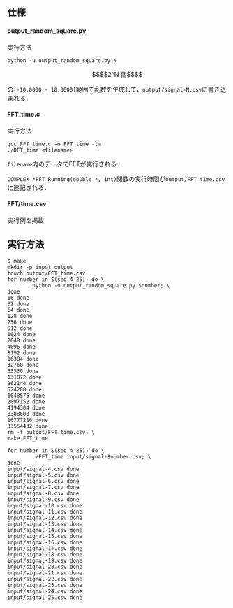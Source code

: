 
## 仕様
#### output_random_square.py
実行方法
```
python -u output_random_square.py N
```

``` math
$$2^N 個$$
```
の`[-10.0000 ~ 10.0000]`範囲で乱数を生成して，`output/signal-N.csv`に書き込まれる．

#### FFT_time.c
実行方法
```
gcc FFT_time.c -o FFT_time -lm
./DFT_time <filename>
```
`filename`内のデータでFFTが実行される．

`COMPLEX *FFT_Running(double *, int)`関数の実行時間が`output/FFT_time.csv`に追記される．


#### FFT/time.csv
実行例を掲載



## 実行方法
``` console
$ make
mkdir -p input output
touch output/FFT_time.csv
for number in $(seq 4 25); do \
        python -u output_random_square.py $number; \
done
16 done
32 done
64 done
128 done
256 done
512 done
1024 done
2048 done
4096 done
8192 done
16384 done
32768 done
65536 done
131072 done
262144 done
524288 done
1048576 done
2097152 done
4194304 done
8388608 done
16777216 done
33554432 done
rm -f output/FFT_time.csv; \
make FFT_time

for number in $(seq 4 25); do \
        ./FFT_time input/signal-$number.csv; \
done
input/signal-4.csv done
input/signal-5.csv done
input/signal-6.csv done
input/signal-7.csv done
input/signal-8.csv done
input/signal-9.csv done
input/signal-10.csv done
input/signal-11.csv done
input/signal-12.csv done
input/signal-13.csv done
input/signal-14.csv done
input/signal-15.csv done
input/signal-16.csv done
input/signal-17.csv done
input/signal-18.csv done
input/signal-19.csv done
input/signal-20.csv done
input/signal-21.csv done
input/signal-22.csv done
input/signal-23.csv done
input/signal-24.csv done
input/signal-25.csv done
```
